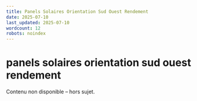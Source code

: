 ```yaml
---
title: Panels Solaires Orientation Sud Ouest Rendement
date: 2025-07-10
last_updated: 2025-07-10
wordcount: 12
robots: noindex
---
```


# panels solaires orientation sud ouest rendement

Contenu non disponible – hors sujet.